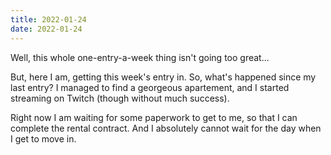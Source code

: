 ```yaml
---
title: 2022-01-24
date: 2022-01-24
---
```

Well, this whole one-entry-a-week thing isn't going too great...

But, here I am, getting this week's entry in. So, what's happened since my last entry? I managed to find a georgeous apartement, and I started streaming on Twitch (though without much success).

Right now I am waiting for some paperwork to get to me, so that I can complete the rental contract. And I absolutely cannot wait for the day when I get to move in.
